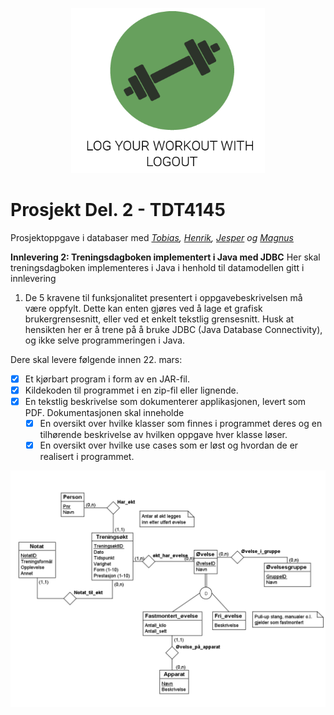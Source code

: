 <p align="center"> 
  <img src="https://github.com/magnusrand/prosjektDB/blob/master/Logo.PNG" width="310" height="264">
</p>

# Prosjekt Del. 2 - TDT4145
Prosjektoppgave i databaser med *[Tobias](https://github.com/roonskipp), [Henrik](https://github.com/hsyver), [Jesper](https://github.com/JesperBry) og [Magnus](https://github.com/magnusrand)*

**Innlevering 2: Treningsdagboken implementert i Java med JDBC**
Her skal treningsdagboken implementeres i Java i henhold til datamodellen gitt i innlevering

1. De 5 kravene til funksjonalitet presentert i oppgavebeskrivelsen må være oppfylt. Dette
kan enten gjøres ved å lage et grafisk brukergrensesnitt, eller ved et enkelt tekstlig
grensesnitt. Husk at hensikten her er å trene på å bruke JDBC (Java Database
Connectivity), og ikke selve programmeringen i Java.

Dere skal levere følgende innen 22. mars:
* [x] Et kjørbart program i form av en JAR-fil.
* [x] Kildekoden til programmet i en zip-fil eller lignende.
* [x] En tekstlig beskrivelse som dokumenterer applikasjonen, levert som PDF.
Dokumentasjonen skal inneholde
  * [x] En oversikt over hvilke klasser som finnes i programmet deres og en
tilhørende beskrivelse av hvilken oppgave hver klasse løser.
  * [x] En oversikt over hvilke use cases som er løst og hvordan de er realisert i
programmet.

![ER-diagram](https://github.com/magnusrand/prosjektDB/blob/master/Projekt-ER.png)
